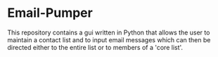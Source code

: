 # Email-Pumper
This repository contains a gui written in Python that allows the user to maintain a contact list and to input email messages which can then be directed either to the entire list or to members of a 'core list'.
